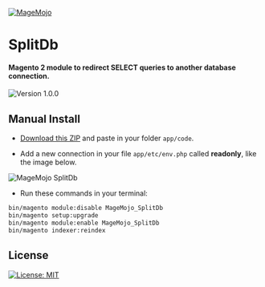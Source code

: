 
[![MageMojo](https://magetalk.com/wp-content/uploads/2017/11/q7xJZaM5TImMN7mUIb0c.png)](https://magemojo.com/)

# SplitDb
#### Magento 2 module to redirect SELECT queries to another database connection.  

![Version 1.0.0](https://img.shields.io/badge/Version-1.0.0-green.svg)

## Manual Install

- [Download this ZIP](https://github.com/magemojo/m2-ce-splitdb/archive/master.zip) and paste in your folder `app/code`.

- Add a new connection in your file `app/etc/env.php` called **readonly**, like the image below.

![MageMojo SplitDb](https://user-images.githubusercontent.com/610598/36800790-1ffcd17c-1c8f-11e8-813f-ac62933c26db.png)

- Run these commands in your terminal:

```bash
bin/magento module:disable MageMojo_SplitDb
bin/magento setup:upgrade
bin/magento module:enable MageMojo_SplitDb
bin/magento indexer:reindex
```

## License
[![License: MIT](https://img.shields.io/badge/License-MIT-yellow.svg)](https://opensource.org/licenses/MIT)


